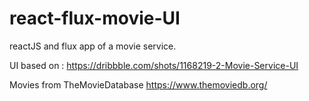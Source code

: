 # react-flux-movie-UI
reactJS and flux app of a movie service.


UI based on :
https://dribbble.com/shots/1168219-2-Movie-Service-UI

Movies from TheMovieDatabase
https://www.themoviedb.org/
